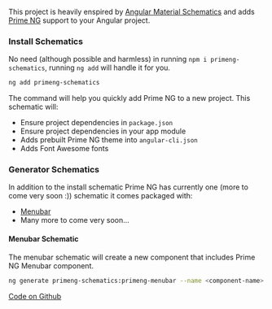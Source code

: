 This project is heavily enspired by [Angular Material Schematics](https://material.angular.io/guide/schematics) and adds [Prime NG](https://www.primefaces.org/primeng) support to your Angular project.

### Install Schematics

No need (although possible and harmless) in running `npm i primeng-schematics`, running `ng add` will handle it for you.

```bash
ng add primeng-schematics
```

The command will help you quickly add Prime NG to a new project. This schematic will:
* Ensure project dependencies in `package.json`
* Ensure project dependencies in your app module
* Adds prebuilt Prime NG theme into `angular-cli.json`
* Adds Font Awesome fonts

### Generator Schematics

In addition to the install schematic Prime NG has currently one (more to come very soon :)) schematic it comes packaged with:
* [Menubar](https://www.primefaces.org/primeng/#/menubar)
* Many more to come very soon...

#### Menubar Schematic

The menubar schematic will create a new component that includes Prime NG Menubar component.

```bash
ng generate primeng-schematics:primeng-menubar --name <component-name>
```

[Code on Github](https://github.com/andriy101/primeng-schematics)
